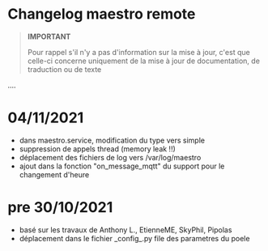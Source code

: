 # Changelog maestro remote

>**IMPORTANT**
>
>Pour rappel s'il n'y a pas d'information sur la mise à jour, c'est que celle-ci concerne uniquement de la mise à jour de documentation, de traduction ou de texte

....

# 04/11/2021
- dans maestro.service, modification du type vers simple
- suppression de appels thread (memory leak !!)
- déplacement des fichiers de log vers /var/log/maestro
- ajout dans la fonction "on_message_mqtt" du support pour le changement d'heure

# pre 30/10/2021
- basé sur les travaux de Anthony L., EtienneME, SkyPhil, Pipolas
- déplacement dans le fichier \_config\_.py file des parametres du poele

